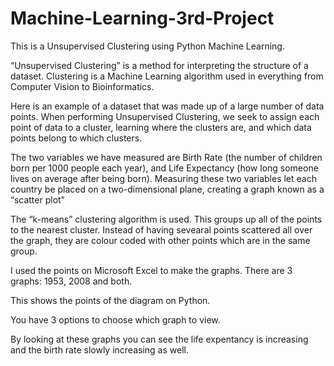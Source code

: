 # Machine-Learning-3rd-Project

This is a Unsupervised Clustering using Python Machine Learning.

“Unsupervised Clustering” is a method for interpreting the structure of a dataset. Clustering is a Machine Learning algorithm used in everything from Computer Vision to Bioinformatics.

Here is an example of a dataset that was made up of a large number of data points. When performing Unsupervised Clustering, we seek to assign each point of data to a cluster, learning where the clusters are, and which data points belong to which clusters.

The two variables we have measured are Birth Rate (the number of children born per 1000 people each year), and Life Expectancy (how long someone lives on average after being born). Measuring these two variables let each country be placed on a two-dimensional plane, creating a graph known as a “scatter plot” 

The “k-means” clustering ​algorithm is used. This groups up all of the points to the nearest cluster. Instead of having sevearal points scattered all over the graph, they are colour coded with other points which are in the same group.

I used the points on Microsoft Excel to make the graphs. There are 3 graphs: 1953, 2008 and both.

This shows the points of the diagram on Python.

You have 3 options to choose which graph to view.

By looking at these graphs you can see the life expentancy is increasing and the birth rate slowly increasing as well.
